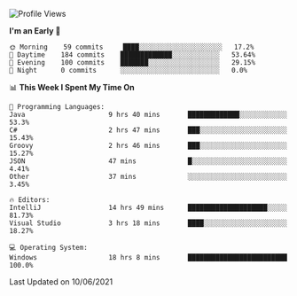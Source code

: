 <!--START_SECTION:waka-->
![Profile Views](http://img.shields.io/badge/Profile%20Views-8-blue)

**I'm an Early 🐤** 

```text
🌞 Morning    59 commits     ████░░░░░░░░░░░░░░░░░░░░░   17.2% 
🌆 Daytime    184 commits    █████████████░░░░░░░░░░░░   53.64% 
🌃 Evening    100 commits    ███████░░░░░░░░░░░░░░░░░░   29.15% 
🌙 Night      0 commits      ░░░░░░░░░░░░░░░░░░░░░░░░░   0.0%

```


📊 **This Week I Spent My Time On** 

```text
💬 Programming Languages: 
Java                     9 hrs 40 mins       █████████████░░░░░░░░░░░░   53.3% 
C#                       2 hrs 47 mins       ███░░░░░░░░░░░░░░░░░░░░░░   15.43% 
Groovy                   2 hrs 46 mins       ███░░░░░░░░░░░░░░░░░░░░░░   15.27% 
JSON                     47 mins             █░░░░░░░░░░░░░░░░░░░░░░░░   4.41% 
Other                    37 mins             ░░░░░░░░░░░░░░░░░░░░░░░░░   3.45%

🔥 Editors: 
IntelliJ                 14 hrs 49 mins      ████████████████████░░░░░   81.73% 
Visual Studio            3 hrs 18 mins       ████░░░░░░░░░░░░░░░░░░░░░   18.27%

💻 Operating System: 
Windows                  18 hrs 8 mins       █████████████████████████   100.0%

```


 Last Updated on 10/06/2021
<!--END_SECTION:waka-->
